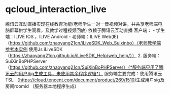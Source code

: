 # qcloud_interaction_live
腾讯云互动直播实现在线教育功能(老师学生一对一音视频对讲，并共享老师端电脑屏幕供学生观看，及教学过程视频回放)
依赖于腾讯云互动直播
客户端：
    - 学生端：ILIVE IOS ，ILIVE Android
    - 老师端：ILIVE Web(IE)（https://github.com/zhaoyang21cn/iLiveSDK_Web_Suixinbo）（老师教学端参考本实例 使用Js iLiveSDK （https://zhaoyang21cn.github.io/iLiveSDK_Help/web_help/））
2. 服务端：SuiXinBoPHPServer（https://github.com/zhaoyang21cn/SuiXinBoPHPServer）（*服务端只用了腾讯云的用户Sig生成工具，未使用其余程序逻辑*）
  服务端主要完成：使用腾讯云TSL （https://cloud.tencent.com/document/product/269/1510)生成用户sig及房间roomid （服务器本地程序生成）